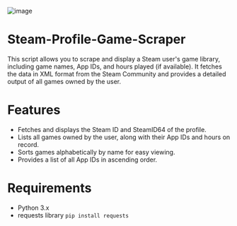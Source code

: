 ![image](https://github.com/user-attachments/assets/ee14d613-35c2-42e4-9510-7f25c24d5e53)


# Steam-Profile-Game-Scraper
This script allows you to scrape and display a Steam user's game library, including game names, App IDs, and hours played (if available). It fetches the data in XML format from the Steam Community and provides a detailed output of all games owned by the user.

# Features

- Fetches and displays the Steam ID and SteamID64 of the profile.
- Lists all games owned by the user, along with their App IDs and hours on record.
- Sorts games alphabetically by name for easy viewing.
- Provides a list of all App IDs in ascending order.

# Requirements

- Python 3.x
- requests library ``pip install requests``


